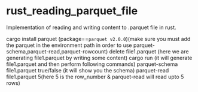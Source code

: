 # rust_reading_parquet_file
Implementation of reading and writing content to .parquet file in rust.

cargo install parquet       (package==`parquet v2.0.0`)(make sure you must add the parquet in the environment path in order to use parquet-schema,parquet-read,parquet-rowcount)
delete file1.parquet (here we are generating file1.parquet by writing some content) 
cargo run       (it will generate file1.parquet and then perform following commands)
parquet-schema file1.parquet true/false (it will show you the schema)
parquet-read file1.parquet 5(here 5 is the row_number & parquet-read will read upto 5 rows)

